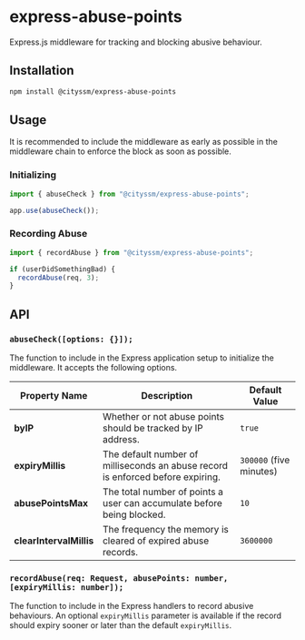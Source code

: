 # express-abuse-points

Express.js middleware for tracking and blocking abusive behaviour.



## Installation

```bash
npm install @cityssm/express-abuse-points
```

## Usage

It is recommended to include the middleware as early as possible in the middleware chain
to enforce the block as soon as possible.

### Initializing

```javascript
import { abuseCheck } from "@cityssm/express-abuse-points";

app.use(abuseCheck());
```

### Recording Abuse

```javascript
import { recordAbuse } from "@cityssm/express-abuse-points";

if (userDidSomethingBad) {
  recordAbuse(req, 3);
}
```

## API

### `abuseCheck([options: {}]);`

The function to include in the Express application setup to initialize the middleware.
It accepts the following options.

| Property Name           | Description                                                                     | Default Value           |
| ----------------------- | ------------------------------------------------------------------------------- | ----------------------- |
| **byIP**                | Whether or not abuse points should be tracked by IP address.                    | `true`                  |
| **expiryMillis**        | The default number of milliseconds an abuse record is enforced before expiring. | `300000` (five minutes) |
| **abusePointsMax**      | The total number of points a user can accumulate before being blocked.          | `10`                    |
| **clearIntervalMillis** | The frequency the memory is cleared of expired abuse records.                   | `3600000`               |

### `recordAbuse(req: Request, abusePoints: number, [expiryMillis: number]);`

The function to include in the Express handlers to record abusive behaviours.
An optional `expiryMillis` parameter is available if the record should expiry sooner or later than the default `expiryMillis`.
